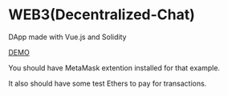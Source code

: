 # WEB3(Decentralized-Chat)
 
DApp made with Vue.js and Solidity

[DEMO](https://decentralized-chat-rho.vercel.app)

You should have MetaMask extention installed for that example.

It also should have some test Ethers to pay for transactions.
